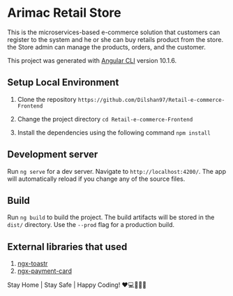 
# Arimac Retail Store

This is the microservices-based e-commerce solution that customers can register to the system and he or she can buy retails product from the store. the Store admin can manage the products, orders, and the customer.

This project was generated with [Angular CLI](https://github.com/angular/angular-cli) version 10.1.6.

## Setup Local Environment

 1. Clone the repository 
		 `https://github.com/Dilshan97/Retail-e-commerce-Frontend`
 
 2. Change the project directory 
		`cd Retail-e-commerce-Frontend`
		
 3. Install the dependencies using the following command 
		 `npm install`

## Development server

Run `ng serve` for a dev server. Navigate to `http://localhost:4200/`. The app will automatically reload if you change any of the source files.

## Build
Run `ng build` to build the project. The build artifacts will be stored in the `dist/` directory. Use the `--prod` flag for a production build.

## External libraries that used

 1. [ngx-toastr](https://github.com/scttcper/ngx-toastr)
 2. [ngx-payment-card](https://github.com/anthonynahas/ngx-payment-card)

Stay Home | Stay Safe | Happy Coding! ❤️💻👨‍🎓😷
  
